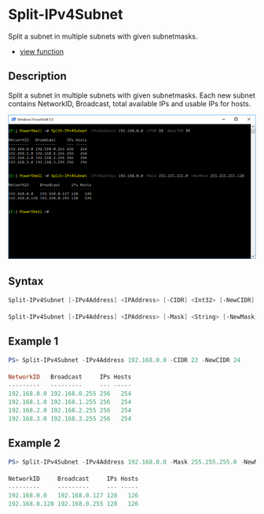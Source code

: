 # Split-IPv4Subnet

Split a subnet in multiple subnets with given subnetmasks.

* [view function](https://github.com/BornToBeRoot/PowerShell/blob/master/Module/LazyAdmin/Functions/Split-IPv4Subnet.ps1)

## Description

Split a subnet in multiple subnets with given subnetmasks. Each new subnet contains NetworkID, Broadcast, total available IPs and usable IPs for hosts. 

![Screenshot](Images/Split-IPv4Subnet.png?raw=true)

## Syntax

```powershell
Split-IPv4Subnet [-IPv4Address] <IPAddress> [-CIDR] <Int32> [-NewCIDR] <Int32> [<CommonParameters>]

Split-IPv4Subnet [-IPv4Address] <IPAddress> [-Mask] <String> [-NewMask] <String> [<CommonParameters>]
```

## Example 1

```powershell
PS> Split-IPv4Subnet -IPv4Address 192.168.0.0 -CIDR 22 -NewCIDR 24

NetworkID   Broadcast     IPs Hosts
---------   ---------     --- -----
192.168.0.0 192.168.0.255 256   254
192.168.1.0 192.168.1.255 256   254
192.168.2.0 192.168.2.255 256   254
192.168.3.0 192.168.3.255 256   254
```

## Example 2

```powershell
PS> Split-IPv4Subnet -IPv4Address 192.168.0.0 -Mask 255.255.255.0 -NewMask 255.255.255.128
    
NetworkID     Broadcast     IPs Hosts
---------     ---------     --- -----
192.168.0.0   192.168.0.127 128   126
192.168.0.128 192.168.0.255 128   126
```